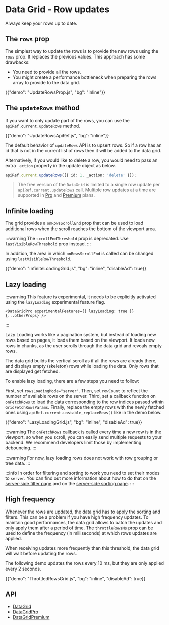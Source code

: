 # Data Grid - Row updates

<p class="description">Always keep your rows up to date.</p>

## The `rows` prop

The simplest way to update the rows is to provide the new rows using the `rows` prop.
It replaces the previous values. This approach has some drawbacks:

- You need to provide all the rows.
- You might create a performance bottleneck when preparing the rows array to provide to the data grid.

{{"demo": "UpdateRowsProp.js", "bg": "inline"}}

## The `updateRows` method

If you want to only update part of the rows, you can use the `apiRef.current.updateRows` method.

{{"demo": "UpdateRowsApiRef.js", "bg": "inline"}}

The default behavior of `updateRows` API is to upsert rows.
So if a row has an id that is not in the current list of rows then it will be added to the data grid.

Alternatively, if you would like to delete a row, you would need to pass an extra `_action` property in the update object as below.

```ts
apiRef.current.updateRows([{ id: 1, _action: 'delete' }]);
```

> The free version of the `DataGrid` is limited to a single row update per `apiRef.current.updateRows` call.
> Multiple row updates at a time are supported in [Pro](/x/introduction/licensing/#pro-plan) and [Premium](/x/introduction/licensing/#premium-plan) plans.

## Infinite loading [<span class="plan-pro"></span>](/x/introduction/licensing/#pro-plan)

The grid provides a `onRowsScrollEnd` prop that can be used to load additional rows when the scroll reaches the bottom of the viewport area.

:::warning
The `scrollEndThreshold` prop is deprecated. Use `lastVisibleRowThreshold` prop instead.
:::

In addition, the area in which `onRowsScrollEnd` is called can be changed using `lastVisibleRowThreshold`.

{{"demo": "InfiniteLoadingGrid.js", "bg": "inline", "disableAd": true}}

## Lazy loading [<span class="plan-pro"></span>](/x/introduction/licensing/#pro-plan)

:::warning
This feature is experimental, it needs to be explicitly activated using the `lazyLoading` experimental feature flag.

```tsx
<DataGridPro experimentalFeatures={{ lazyLoading: true }} {...otherProps} />
```

:::

Lazy Loading works like a pagination system, but instead of loading new rows based on pages, it loads them based on the viewport.
It loads new rows in chunks, as the user scrolls through the data grid and reveals empty rows.

The data grid builds the vertical scroll as if all the rows are already there, and displays empty (skeleton) rows while loading the data. Only rows that are displayed get fetched.

To enable lazy loading, there are a few steps you need to follow:

First, set `rowsLoadingMode="server"`.
Then, set `rowCount` to reflect the number of available rows on the server.
Third, set a callback function on `onFetchRows` to load the data corresponding to the row indices passed within `GridFetchRowsParams`.
Finally, replace the empty rows with the newly fetched ones using `apiRef.current.unstable_replaceRows()` like in the demo below.

{{"demo": "LazyLoadingGrid.js", "bg": "inline", "disableAd": true}}

:::warning
The `onFetchRows` callback is called every time a new row is in the viewport, so when you scroll, you can easily send multiple requests to your backend. We recommend developers limit those by implementing debouncing.
:::

:::warning
For now, lazy loading rows does not work with row grouping or tree data.
:::

:::info
In order for filtering and sorting to work you need to set their modes to `server`.
You can find out more information about how to do that on the [server-side filter page](/x/react-data-grid/filtering/server-side/) and on the [server-side sorting page](/x/react-data-grid/sorting/#server-side-sorting).
:::

## High frequency [<span class="plan-pro"></span>](/x/introduction/licensing/#pro-plan)

Whenever the rows are updated, the data grid has to apply the sorting and filters. This can be a problem if you have high frequency updates. To maintain good performances, the data grid allows to batch the updates and only apply them after a period of time. The `throttleRowsMs` prop can be used to define the frequency (in milliseconds) at which rows updates are applied.

When receiving updates more frequently than this threshold, the data grid will wait before updating the rows.

The following demo updates the rows every 10 ms, but they are only applied every 2 seconds.

{{"demo": "ThrottledRowsGrid.js", "bg": "inline", "disableAd": true}}

## API

- [DataGrid](/x/api/data-grid/data-grid/)
- [DataGridPro](/x/api/data-grid/data-grid-pro/)
- [DataGridPremium](/x/api/data-grid/data-grid-premium/)

